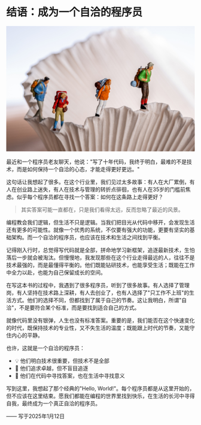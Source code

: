 # 结语：成为一个自洽的程序员

![自洽的程序员](./assets/images/self-consistent-programmer.png)

最近和一个程序员老友聊天，他说："写了十年代码，我终于明白，最难的不是技术，而是如何保持一个自洽的心态，才能走得更好更远。"

这句话让我想起了很多。在这个行业里，我们见过太多故事：有人在大厂累倒，有人在创业路上迷失，有人在技术与管理的转折点徘徊，也有人在35岁的门槛前焦虑。似乎每个程序员都在寻找一个答案：如何在这条路上走得更好？

> 其实答案可能一直都在，只是我们看得太远，反而忽略了最近的风景。

编程教会我们逻辑，但生活不只是逻辑。当我们把目光从代码中移开，会发现生活还有更多的可能性。就像一个优秀的系统，不仅要有强大的功能，更要有坚实的基础架构。而一个自洽的程序员，也应该在技术和生活之间找到平衡。

记得刚入行时，总觉得写代码就是全部，拼命地学习新框架，追逐最新技术，生怕落后一步就会被淘汰。但慢慢地，我发现那些在这个行业走得最远的人，往往不是技术最强的，而是最懂得平衡的。他们既能钻研技术，也能享受生活；既能在工作中全力以赴，也能为自己保留成长的空间。

在写这本书的过程中，我遇到了很多程序员，听到了很多故事。有人选择了管理岗，有人坚持在技术路上深耕，有人去创业了，也有人选择了"只工作不上班"的生活方式。他们的选择不同，但都找到了属于自己的节奏。这让我明白，所谓"自洽"，不是要符合某个标准，而是要找到适合自己的方式。

就像代码里没有银弹，人生也没有标准答案。重要的是，我们能否在这个快速变化的时代，既保持技术的专业性，又不失生活的温度；既能跟上时代的节奏，又能守住内心的平静。

也许，这就是一个自洽的程序员：

- 💡 他们明白技术很重要，但技术不是全部
- 🎯 他们追求卓越，但不盲目追逐
- 🌱 他们在代码中寻找答案，也在生活中寻找意义

写到这里，我想起了那个经典的"Hello, World!"。每个程序员都是从这里开始的，但不应该在这里结束。愿我们都能在编程的世界里找到快乐，在生活的长河中寻得自我，最终成为一个真正自洽的程序员。


—— 写于2025年1月12日